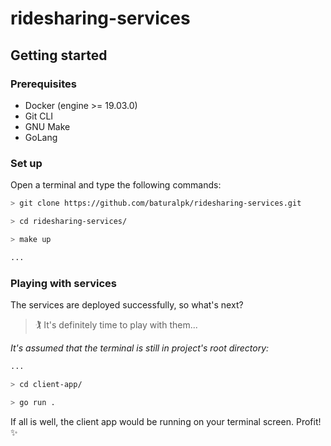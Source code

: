 # ridesharing-services

## Getting started

### Prerequisites
- Docker (engine >= 19.03.0)
- Git CLI
- GNU Make
- GoLang

### Set up
Open a terminal and type the following commands:
```sh
> git clone https://github.com/baturalpk/ridesharing-services.git

> cd ridesharing-services/

> make up

...
```

### Playing with services
The services are deployed successfully, so what's next?<br>
> 🏌️ It's definitely time to play with them...

*It's assumed that the terminal is still in project's root directory:*
```sh
...

> cd client-app/

> go run .
```

If all is well, the client app would be running on your terminal screen. Profit! ✨
